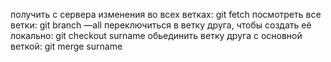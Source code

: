получить с сервера изменения во всех ветках: git fetch
посмотреть все ветки:
git branch —all
переключиться в ветку друга, чтобы создать её локально:
git checkout surname
обьединить ветку друга с основной веткой:
git merge surname

